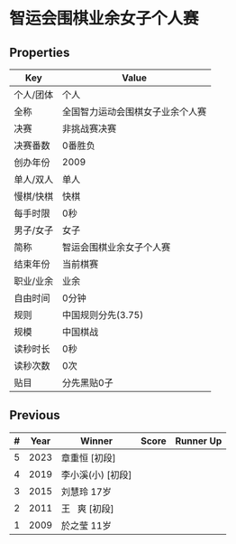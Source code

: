 # 智运会围棋业余女子个人赛

## Properties

| Key | Value |
| --- | ----- |
| 个人/团体 | 个人 |
| 全称 | 全国智力运动会围棋女子业余个人赛 |
| 决赛 | 非挑战赛决赛 |
| 决赛番数 | 0番胜负 |
| 创办年份 | 2009 |
| 单人/双人 | 单人 |
| 慢棋/快棋 | 快棋 |
| 每手时限 | 0秒 |
| 男子/女子 | 女子 |
| 简称 | 智运会围棋业余女子个人赛 |
| 结束年份 | 当前棋赛 |
| 职业/业余 | 业余 |
| 自由时间 | 0分钟 |
| 规则 | 中国规则分先(3.75) |
| 规模 | 中国棋战 |
| 读秒时长 | 0秒 |
| 读秒次数 | 0次 |
| 贴目 | 分先黑贴0子 |

## Previous

| # | Year | Winner | Score | Runner Up |
| --- | --- | --- | --- | --- |
| 5 | 2023 | 章重恒 [初段] |  |  |
| 4 | 2019 | 李小溪(小) [初段] |  |  |
| 3 | 2015 | 刘慧玲 17岁 |  |  |
| 2 | 2011 | 王   爽 [初段] |  |  |
| 1 | 2009 | 於之莹 11岁 |  |  |

